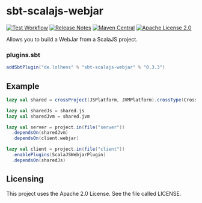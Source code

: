 # sbt-scalajs-webjar
[![Test Workflow](https://github.com/LolHens/sbt-scalajs-webjar/workflows/test/badge.svg)](https://github.com/LolHens/sbt-scalajs-webjar/actions?query=workflow%3Atest)
[![Release Notes](https://img.shields.io/github/release/LolHens/sbt-scalajs-webjar.svg?maxAge=3600)](https://github.com/LolHens/sbt-scalajs-webjar/releases/latest)
[![Maven Central](https://maven-badges.herokuapp.com/maven-central/de.lolhens/sbt-scalajs-webjar/badge.svg)](https://search.maven.org/artifact/de.lolhens/sbt-scalajs-webjar)
[![Apache License 2.0](https://img.shields.io/github/license/LolHens/sbt-scalajs-webjar.svg?maxAge=3600)](https://www.apache.org/licenses/LICENSE-2.0)

Allows you to build a WebJar from a ScalaJS project.

### plugins.sbt
```sbt
addSbtPlugin("de.lolhens" % "sbt-scalajs-webjar" % "0.3.3")
```

Example
-------
```scala
lazy val shared = crossProject(JSPlatform, JVMPlatform).crossType(CrossType.Pure).in(file("shared"))

lazy val sharedJs = shared.js
lazy val sharedJvm = shared.jvm

lazy val server = project.in(file("server"))
  .dependsOn(sharedJvm)
  .dependsOn(client.webjar)

lazy val client = project.in(file("client"))
  .enablePlugins(ScalaJSWebjarPlugin)
  .dependsOn(sharedJs)
```

Licensing
---------
This project uses the Apache 2.0 License. See the file called LICENSE.
